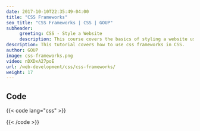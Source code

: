 ```yaml
---
date: 2017-10-10T22:35:49-04:00
title: "CSS Frameworks"
seo_title: "CSS Frameworks | CSS | GOUP"
subheader:
     greeting: CSS - Style a Website
     description: This course covers the basics of styling a website using CSS. Work your way through the videos/articles and I'll teach you everything you need to know to style a basic website!
description: This tutorial covers how to use css frameworks in CSS.
author: GOUP
image: css-frameworks.png
video: nDXDxA27poE
url: /web-development/css/css-frameworks/
weight: 17
---
```


## Code

{{< code lang="css" >}}

{{< /code >}}